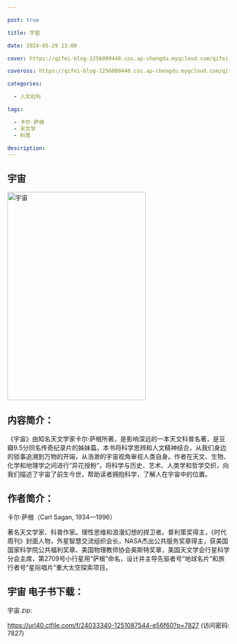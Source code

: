 ```yaml
---

post: true

title: 宇宙

date: 2024-05-29 13:00

cover: https://qifei-blog-1256009448.cos.ap-chengdu.myqcloud.com/qifei-blog/65a49233871b83018a42db47.jpg

coveross: https://qifei-blog-1256009448.cos.ap-chengdu.myqcloud.com/qifei-blog/65a49233871b83018a42db47.jpg

categories:

  - 人文社科

tags:

  - 卡尔·萨根
  - 天文学
  - 科普

description:
---
```


## 宇宙
<img alt="宇宙 " class="aligncenter loading" data-was-processed="true" decoding="async" fetchpriority="high" height="471" src="https://qifei-blog-1256009448.cos.ap-chengdu.myqcloud.com/qifei-blog/65a49233871b83018a42db47.jpg " style="cursor: zoom-in;" width="314"/>

## 内容简介：

《宇宙》由知名天文学家卡尔·萨根所著，是影响深远的一本天文科普名著，是豆瓣9.5分同名传奇纪录片的姊妹篇。本书将科学思辨和人文精神结合，从我们身边的锁事追溯到万物的开端，从浩渺的宇宙视角审视人类自身。作者在天文、生物、化学和地理学之间进行“异花授粉”，将科学与历史、艺术、人类学和哲学交织，向我们描述了宇宙了前生今世，帮助读者拥抱科学，了解人在宇宙中的位置。

## 作者简介：

卡尔·萨根（Carl Sagan, 1934—1996）

著名天文学家、科普作家。理性思维和浪漫幻想的捍卫者。普利策奖得主，《时代周刊》封面人物，外星智慧交流组织会长，NASA杰出公共服务奖章得主，获美国国家科学院公共福利奖章、美国物理教师协会奥斯特奖章，美国天文学会行星科学分会主席，第2709号小行星用“萨根”命名，设计并主导先驱者号“地球名片”和旅行者号“星际唱片”重大太空探索项目。

## 宇宙 电子书下载：

宇宙.zip: 

https://url40.ctfile.com/f/24033340-1251087544-e56f60?p=7827 (访问密码: 7827)
